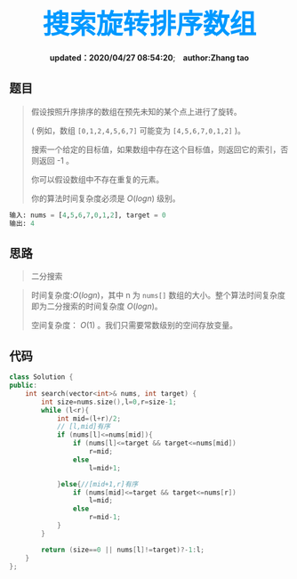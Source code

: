 <center>

# <font color=#0099ff size=72>搜索旋转排序数组</font>

**updated：2020/04/27 08:54:20**;
**&nbsp; &nbsp;author:Zhang tao**
</center>

## 题目

> 假设按照升序排序的数组在预先未知的某个点上进行了旋转。
> 
> ( 例如，数组 `[0,1,2,4,5,6,7]` 可能变为 `[4,5,6,7,0,1,2]` )。
> 
> 搜索一个给定的目标值，如果数组中存在这个目标值，则返回它的索引，否则返回 -1 。
>
> 你可以假设数组中不存在重复的元素。
>
> 你的算法时间复杂度必须是 $O(log n)$ 级别。

```python
输入: nums = [4,5,6,7,0,1,2], target = 0
输出: 4
```

## 思路

> 二分搜索

> 时间复杂度:$O(logn)$，其中 n 为 `nums[]` 数组的大小。整个算法时间复杂度即为二分搜索的时间复杂度 $O(logn)$。
>
> 空间复杂度： $O(1)$ 。我们只需要常数级别的空间存放变量。


## 代码

```c++
class Solution {
public:
    int search(vector<int>& nums, int target) {
        int size=nums.size(),l=0,r=size-1;
        while (l<r){
            int mid=(l+r)/2;
            // [l,mid]有序
            if (nums[l]<=nums[mid]){
                if (nums[l]<=target && target<=nums[mid])
                    r=mid;
                else
                    l=mid+1; 

            }else{//[mid+1,r]有序
                if (nums[mid]<=target && target<=nums[r])
                    l=mid;
                else 
                    r=mid-1;
            }
        }

        return (size==0 || nums[l]!=target)?-1:l;
    }
};
```